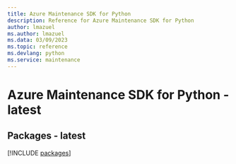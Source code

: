 ```yaml
---
title: Azure Maintenance SDK for Python
description: Reference for Azure Maintenance SDK for Python
author: lmazuel
ms.author: lmazuel
ms.data: 03/09/2023
ms.topic: reference
ms.devlang: python
ms.service: maintenance
---
```

# Azure Maintenance SDK for Python - latest
## Packages - latest
[!INCLUDE [packages](maintenance-index.md)]